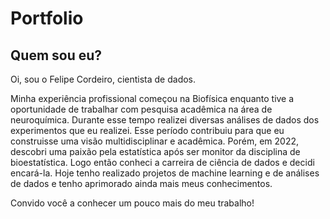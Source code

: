 # Portfolio

## Quem sou eu?
Oi, sou o Felipe Cordeiro, cientista de dados.

Minha experiência profissional começou na Biofísica enquanto tive a oportunidade de trabalhar com pesquisa acadêmica na área de neuroquímica. 
Durante esse tempo realizei diversas análises de dados dos experimentos que eu realizei. Esse período contribuiu para que eu construisse uma visão multidisciplinar e acadêmica.
Porém, em 2022, descobri uma paixão pela estatística após ser monitor da disciplina de bioestatística. Logo então conheci a carreira de ciência de dados e decidi encará-la.
Hoje tenho realizado projetos de machine learning e de análises de dados e tenho aprimorado ainda mais meus conhecimentos. 

Convido você a conhecer um pouco mais do meu trabalho!

